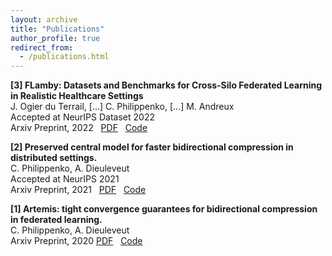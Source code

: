 ```yaml
---
layout: archive
title: "Publications"
author_profile: true
redirect_from:
  - /publications.html
---
```


**[3] FLamby: Datasets and Benchmarks for Cross-Silo Federated Learning in Realistic Healthcare Settings**  
J. Ogier du Terrail, [...] C. Philippenko, [...] M. Andreux  
Accepted at NeurIPS Dataset 2022  
Arxiv Preprint, 2022 &nbsp;
[PDF](https://arxiv.org/pdf/2210.04620.pdf) &nbsp;
[Code](https://github.com/owkin/FLamby/)

**[2] Preserved central model for faster bidirectional compression in distributed settings.**  
C. Philippenko, A. Dieuleveut  
Accepted at NeurIPS 2021     
Arxiv Preprint, 2021 &nbsp;
[PDF](https://arxiv.org/pdf/2102.12528.pdf) &nbsp;
[Code](https://github.com/philipco/mcm-bidirectional-compression)

**[1] Artemis: tight convergence guarantees for bidirectional compression in federated learning.**  
C. Philippenko, A. Dieuleveut  
Arxiv Preprint, 2020 
[PDF](https://arxiv.org/pdf/2006.14591.pdf) &nbsp;
[Code](https://github.com/philipco/artemis-bidirectional-compression) &nbsp;

<!--
{% if author.googlescholar %}
  You can also find my articles on <u><a href="{{author.googlescholar}}">my Google Scholar profile</a>.</u>
{% endif %}

{% include base_path %}

{% for post in site.publications reversed %}
  {% include archive-single.html %}
{% endfor %} -->
